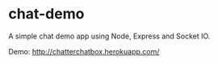 # chat-demo
A simple chat demo app using Node, Express and Socket IO.

Demo: http://chatterchatbox.herokuapp.com/
